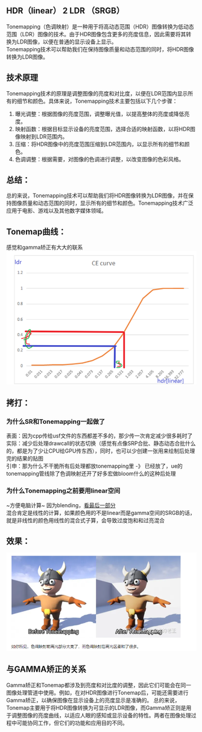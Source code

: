 ## HDR（linear） 2 LDR （SRGB）
Tonemapping（色调映射）是一种用于将高动态范围（HDR）图像转换为低动态范围（LDR）图像的技术。由于HDR图像包含更多的亮度信息，因此需要将其转换为LDR图像，以便在普通的显示设备上显示。  
Tonemapping技术可以帮助我们在保持图像质量和动态范围的同时，将HDR图像转换为LDR图像。  

  

## 技术原理
Tonemapping技术的原理是调整图像的亮度和对比度，以便在LDR范围内显示所有的细节和颜色。具体来说，Tonemapping技术主要包括以下几个步骤：   
1. 曝光调整：根据图像的亮度范围，调整曝光值，以提高整体的亮度或降低亮度。    
2. 映射函数：根据目标显示设备的亮度范围，选择合适的映射函数，以将HDR图像映射到LDR范围内。    
3. 压缩：将HDR图像中的亮度范围压缩到LDR范围内，以显示所有的细节和颜色。  
4. 色调调整：根据需要，对图像的色调进行调整，以改变图像的色彩风格。    


## 总结：    
总的来说，Tonemapping技术可以帮助我们将HDR图像转换为LDR图像，并在保持图像质量和动态范围的同时，显示所有的细节和颜色。Tonemapping技术广泛应用于电影、游戏以及其他数字媒体领域。  

## Tonemap曲线：
感觉和gamma矫正有大大的联系      
![Tonemap曲线果](imgs/TonemapAlgorithm.png)

## 拷打：
### 为什么SR和Tonemapping一起做了
表面：因为cpp传给usf文件的东西都差不多的，那少传一次肯定减少很多耗时了  
实际：减少后处理drawcall的状态切换（感觉有点像SRP合批、静态动态合批什么的，都是为了少让CPU给GPU传东西），同时，也可以少创建一张用来绘制后处理完的结果的贴图     
引申：那为什么不干脆所有后处理都放tonemapping里 -》 已经放了，ue的tonemapping管线除了色调映射还开了好多宏做bloom什么的这种后处理   

### 为什么Tonemapping之前要用linear空间
~方便电脑计算~
因为blending，[看最后一部分](https://docs.unity3d.com/cn/current/Manual/LinearRendering-LinearOrGammaWorkflow.html)  
混合肯定是线性的计算，如果颜色用的不是linear而是gamma空间的SRGB的话，就是非线性的颜色用线性的混合式子算，会导致过度饱和和过亮混合
  
## 效果：
![色调映射的效果](imgs/色调映射的效果.png)


## 与GAMMA矫正的关系
Gamma矫正和Tonemap都涉及到亮度和对比度的调整，因此它们可能会在同一图像处理管道中使用。例如，在对HDR图像进行Tonemap后，可能还需要进行Gamma矫正，以确保图像在显示设备上的亮度显示是准确的。
总的来说，Tonemap主要用于将HDR图像转换为可显示的LDR图像，而Gamma矫正则是用于调整图像的亮度曲线，以适应人眼的感知或显示设备的特性。两者在图像处理过程中可能协同工作，但它们的功能和应用目的不同。
